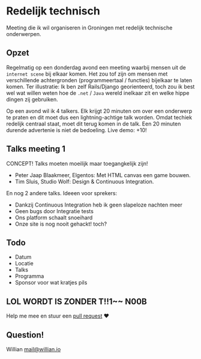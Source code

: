 # Redelijk technisch

Meeting die ik wil organiseren in Groningen met redelijk technische onderwerpen.

## Opzet

Regelmatig op een donderdag avond een meeting waarbij mensen uit de `internet scene` bij elkaar komen. Het zou tof zijn om mensen met verschillende achtergronden (programmeertaal / functies) bijelkaar te laten komen. Ter illustratie: Ik ben zelf Rails/Django georienteerd, toch zou ik best wel wat willen weten hoe de `.net` / `Java` wereld inelkaar zit en welke hippe dingen zij gebruiken.

Op een avond wil ik 4 talkers. Elk krijgt 20 minuten om over een onderwerp te praten en dit moet dus een lightning-achtige talk worden. Omdat techiek redelijk centraal staat, moet dit terug komen in de talk. Een 20 minuten durende advertenie is niet de bedoeling. Live demo: +10!

## Talks meeting 1

CONCEPT! Talks moeten moeilijk maar toegangkelijk zijn! 

- Peter Jaap Blaakmeer, Elgentos: Met HTML canvas een game bouwen.
- Tim Sluis, Studio Wolf: Design & Continuous Integration.

En nog 2 andere talks. Ideeen voor sprekers:
- Dankzij Continuous Integration heb ik geen slapeloze nachten meer
- Geen bugs door Integratie tests
- Ons platform schaalt snoeihard
- Onze site is nog nooit gehackt! toch?

## Todo

- Datum
- Locatie
- Talks
- Programma
- Sponsor voor wat kratjes pils


## LOL WORDT IS ZONDER T!!1~~ N00B

Help me mee en stuur een [pull request](https://help.github.com/articles/using-pull-requests) :heart:

## Question!

Willian <mail@willian.io>

